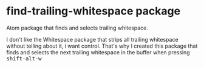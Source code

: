 # find-trailing-whitespace package

Atom package that finds and selects trailing whitespace.

I don't like the Whitespace package that strips all trailing whitespace without telling about it, i want control. That's why I created this package that finds and selects the next trailing whitespace in the buffer when pressing <kbd>shift-alt-w</kbd>


